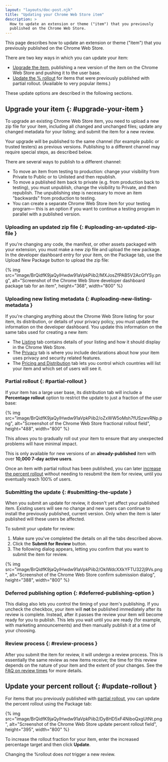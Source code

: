 ```yaml
---
layout: "layouts/doc-post.njk"
title: "Updating your Chrome Web Store item"
description: >
  How to update an extension or theme ("item") that you previously
  published on the Chrome Web Store.
---
```


This page describes how to update an extension or theme ("item") that you previously published on
the Chrome Web Store.

There are two key ways in which you can update your item:

- [Upgrade the item][1], publishing a new version of the item on the Chrome Web Store and pushing it
  to the user base.
- [Update the % rollout][2] for items that were previously published with partial rollout.
  (Available to very popular items.)

These update options are described in the following sections.

## Upgrade your item {: #upgrade-your-item }

To upgrade an existing Chrome Web Store item, you need to upload a new zip file for your item,
including all changed and unchanged files; update any changed metadata for your listing; and submit
the item for a new review.

<div class="aside aside--note">Your upgrade will be published to the same channel (for example public or trusted testers) as previous versions. Publishing to a different channel may require special steps, as described below.</div>

There are several ways to publish to a different channel:

- To move an item from testing to production: change your visibility from Private to Public or to
  Unlisted and then republish.
- To move a published item back to private (e.g. from production back to testing), you must
  unpublish, change the visibility to Private, and then republish. The unpublishing step is
  necessary to move an item "backwards" from production to testing.
- You can create a separate Chrome Web Store item for your testing program— this is an option if you
  want to continue a testing program in parallel with a published version.

### Uploading an updated zip file {: #uploading-an-updated-zip-file }

If you're changing any code, the manifest, or other assets packaged with your extension, you must
make a new zip file and upload the new package. In the developer dashboard entry for your item, on
the Package tab, use the Upload New Package button to upload the zip file:

{% img src="image/BrQidfK9jaQyIHwdw91aVpkPiib2/MXJosZfPAB5V2AcGfYSy.png", 
       alt="Screenshot of the Chrome Web Store developer dashboard package tab for an item",
       height="368", width="800" %}

### Uploading new listing metadata {: #uploading-new-listing-metadata }

If you're changing anything about the Chrome Web Store listing for your item, its distribution, or
details of your privacy policy, you must update the information on the developer dashboard. You
update this information on the same tabs used for creating a new item:

- The [Listing][3] tab contains details of your listing and how it should display in the Chrome Web
  Store.
- The [Privacy][4] tab is where you include declarations about how your item uses privacy and
  security related features.
- The [Pricing and Distribution][5] tab lets you control which countries will list your item and
  which set of users will see it.

### Partial rollout {: #partial-rollout }

If your item has a large user base, its distribution tab will include a **Percentage rollout**
option to restrict the update to just a fraction of the user base:

{% img src="image/BrQidfK9jaQyIHwdw91aVpkPiib2/oZxWW5oMsh7fUSzwvRNp.png",
       alt="Screenshot of the Chrome Web Store fractional rollout field",
       height="488", width="800" %}

This allows you to gradually roll out your item to ensure that any unexpected problems will have
minimal impact.

<div class="aside aside--note">This is only available for new versions of an <strong>already-published</strong> item with over <strong>10,000 7-day active users</strong>.</div>

Once an item with partial rollout has been published, you can later [increase the percent
rollout][6] without needing to resubmit the item for review, until you eventually reach 100% of
users.

### Submitting the update {: #submitting-the-update }

When you submit an update for review, it doesn't yet affect your published item. Existing users will
see no change and new users can continue to install the previously published, current version. Only
when the item is later published will these users be affected.

To submit your update for review:

1.  Make sure you've completed the details on all the tabs described above.
2.  Click the **Submit for Review** button.
3.  The following dialog appears, letting you confirm that you want to submit the item for review.

{% img src="image/BrQidfK9jaQyIHwdw91aVpkPiib2/OkIWdcXXkYFTU322j9Vs.png",
       alt="Screenshot of the Chrome Web Store confirm submission dialog", height="388", width="800" %}

### Deferred publishing option {: #deferred-publishing-option }

This dialog also lets you control the timing of your item's publishing. If you uncheck the checkbox,
your item will **not** be published immediately after its review is complete. Instead, after it
passes the review your item will become ready for you to publish. This lets you wait until you are
ready (for example, with marketing announcements) and then manually publish it at a time of your
choosing.

### Review process {: #review-process }

After you submit the item for review, it will undergo a review process. This is essentially the same
review as new items receive; the time for this review depends on the nature of your item and the
extent of your changes. See the [FAQ on review times][7] for more details.

## Update your percent rollout {: #update-rollout }

For items that you previously published with [partial rollout][8], you can update the percent
rollout using the Package tab:

{% img src="image/BrQidfK9jaQyIHwdw91aVpkPiib2/Dy8HD5xF4NiboQxgUtNt.png",
       alt="Screenshot of the Chrome Web Store update percent rollout field", height="395", width="800" %}

To increase the rollout fraction for your item, enter the increased percentage target and then click
**Update**.

<div class="aside aside--note">Changing the %rollout does <em>not</em> trigger a new review.</div>

[1]: #upgrade-your-package
[2]: #update-rollout
[3]: /docs/webstore/cws-dashboard-listing
[4]: /docs/webstore/cws-dashboard-privacy
[5]: /docs/webstore/cws-dashboard-distribution
[6]: #update-your-percent-rollout
[7]: /docs/webstore/faq#faq-listing-108
[8]: #partial-rollout
